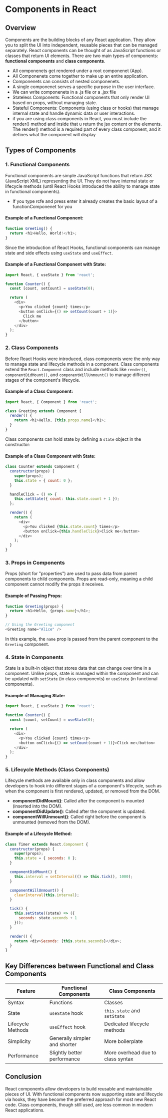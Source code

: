 
# Components in React

## Overview

Components are the building blocks of any React application. They allow you to split the UI into independent, reusable pieces that can be managed separately. React components can be thought of as JavaScript functions or classes that return UI elements. There are two main types of components: **functional components** and **class components**.

- All componenets get rendered under a root componenet (App).
- All Componenets come together to make up an entire application.
- Componenets can consists of nested componenets. 
- A single componenet serves a specific purpose in the user interface. 
- We can write componenets in a .js file or a .jsx file 
- Stateless Components: Functional components that only render UI based on props, without managing state.
- Stateful Components: Components (using class or hooks) that manage internal state and handle dynamic data or user interactions.
- if you are using class components in React, you must include the render() method and inside that u return the jsx content or the elements. The render() method is a required part of every class component, and it defines what the component will display

## Types of Components

### 1. Functional Components

Functional components are simple JavaScript functions that return JSX (JavaScript XML) representing the UI. They do not have internal state or lifecycle methods (until React Hooks introduced the ability to manage state in functional components).
- If you type rcfe and press enter it already creates the basic layout of a functionComponenet for you 

#### Example of a Functional Component:

```js
function Greeting() {
  return <h1>Hello, World!</h1>;
}
```

Since the introduction of React Hooks, functional components can manage state and side effects using `useState` and `useEffect`. 

#### Example of a Functional Component with State:

```js
import React, { useState } from 'react';

function Counter() {
  const [count, setCount] = useState(0);

  return (
    <div>
      <p>You clicked {count} times</p>
      <button onClick={() => setCount(count + 1)}>
        Click me
      </button>
    </div>
  );
}
```

### 2. Class Components

Before React Hooks were introduced, class components were the only way to manage state and lifecycle methods in a component. Class components extend the `React.Component` class and include methods like `render()`, `componentDidMount()`, and `componentWillUnmount()` to manage different stages of the component's lifecycle.

#### Example of a Class Component:

```js
import React, { Component } from 'react';

class Greeting extends Component {
  render() {
    return <h1>Hello, {this.props.name}</h1>;
  }
}
```

Class components can hold state by defining a `state` object in the constructor:

#### Example of a Class Component with State:

```js
class Counter extends Component {
  constructor(props) {
    super(props);
    this.state = { count: 0 };
  }

  handleClick = () => {
    this.setState({ count: this.state.count + 1 });
  };

  render() {
    return (
      <div>
        <p>You clicked {this.state.count} times</p>
        <button onClick={this.handleClick}>Click me</button>
      </div>
    );
  }
}
```

### 3. Props in Components

Props (short for "properties") are used to pass data from parent components to child components. Props are read-only, meaning a child component cannot modify the props it receives.

#### Example of Passing Props:

```js
function Greeting(props) {
  return <h1>Hello, {props.name}</h1>;
}

// Using the Greeting component
<Greeting name="Alice" />
```

In this example, the `name` prop is passed from the parent component to the `Greeting` component.

### 4. State in Components

State is a built-in object that stores data that can change over time in a component. Unlike props, state is managed within the component and can be updated with `setState` (in class components) or `useState` (in functional components).

#### Example of Managing State:

```js
import React, { useState } from 'react';

function Counter() {
  const [count, setCount] = useState(0);

  return (
    <div>
      <p>You clicked {count} times</p>
      <button onClick={() => setCount(count + 1)}>Click me</button>
    </div>
  );
}
```

### 5. Lifecycle Methods (Class Components)

Lifecycle methods are available only in class components and allow developers to hook into different stages of a component's lifecycle, such as when the component is first rendered, updated, or removed from the DOM.

- **componentDidMount()**: Called after the component is mounted (inserted into the DOM).
- **componentDidUpdate()**: Called after the component is updated.
- **componentWillUnmount()**: Called right before the component is unmounted (removed from the DOM).

#### Example of a Lifecycle Method:

```js
class Timer extends React.Component {
  constructor(props) {
    super(props);
    this.state = { seconds: 0 };
  }

  componentDidMount() {
    this.interval = setInterval(() => this.tick(), 1000);
  }

  componentWillUnmount() {
    clearInterval(this.interval);
  }

  tick() {
    this.setState((state) => ({
      seconds: state.seconds + 1
    }));
  }

  render() {
    return <div>Seconds: {this.state.seconds}</div>;
  }
}
```

## Key Differences between Functional and Class Components

| Feature              | Functional Components            | Class Components                    |
|----------------------|----------------------------------|-------------------------------------|
| Syntax               | Functions                        | Classes                             |
| State                | `useState` hook                  | `this.state` and `setState`         |
| Lifecycle Methods    | `useEffect` hook                 | Dedicated lifecycle methods         |
| Simplicity           | Generally simpler and shorter    | More boilerplate                    |
| Performance          | Slightly better performance      | More overhead due to class syntax   |

## Conclusion

React components allow developers to build reusable and maintainable pieces of UI. With functional components now supporting state and lifecycle via hooks, they have become the preferred approach for most new React code. Class components, though still used, are less common in modern React applications.
